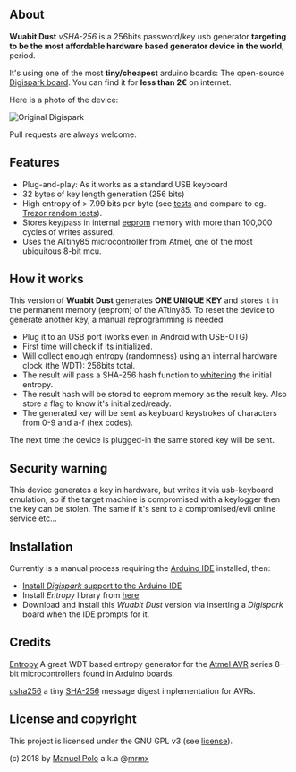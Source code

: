 ## About
**Wuabit Dust** *vSHA-256* is a 256bits password/key usb generator **targeting to be the most affordable hardware based generator device in the world**, period.

It's using one of the most **tiny/cheapest** arduino boards: The open-source [Digispark board](https://digistump.com/wiki/digispark). You can find it for **less than 2€** on internet.

Here is a photo of the device:

![Original Digispark](https://s3.amazonaws.com/digistump-resources/images/l/61e2f14edffc1edfa2685963155b0d33.jpg)

Pull requests are always welcome.

## Features

* Plug-and-play: As it works as a standard USB keyboard
* 32 bytes of key length generation (256 bits)
* High entropy of > 7.99 bits per byte (see [tests](tests/) and compare to eg. [Trezor random tests](https://github.com/trezor/rng-test)).
* Stores key/pass in internal [eeprom](https://en.wikipedia.org/wiki/EEPROM) memory with more than 100,000 cycles of writes assured.
* Uses the ATtiny85 microcontroller from Atmel, one of the most ubiquitous 8-bit mcu.

## How it works

This version of **Wuabit Dust** generates **ONE UNIQUE KEY** and stores it in the permanent memory (eeprom) of the ATtiny85. To reset the device to generate another key, a manual reprogramming is needed.

* Plug it to an USB port (works even in Android with USB-OTG)
* First time will check if its initialized.
* Will collect enough entropy (randomness) using an internal hardware clock (the WDT): 256bits total.
* The result will pass a SHA-256 hash function to [whitening](https://en.wikipedia.org/wiki/Whitening_transformation) the initial entropy.
* The result hash will be stored to eeprom memory as the result key. Also store a flag to know it's initialized/ready.
* The generated key will be sent as keyboard keystrokes of characters from 0-9 and a-f (hex codes).

The next time the device is plugged-in the same stored key will be sent.

## Security warning

This device generates a key in hardware, but writes it via usb-keyboard emulation, so if the target machine is compromised with a keylogger then the key can be stolen. The same if it's sent to a compromised/evil online service etc...

## Installation

Currently is a manual process requiring the [Arduino IDE](https://www.arduino.cc/en/Main/Software) installed, then:

* [Install *Digispark* support to the Arduino IDE](https://digistump.com/wiki/digispark/tutorials/connecting)
* Install *Entropy* library from [here](https://github.com/mrmx/Arduino-Entropy-Library)
* Download and install this *Wuabit Dust* version via inserting a *Digispark* board when the IDE prompts for it.


## Credits 

[Entropy](https://sites.google.com/site/astudyofentropy/home) A great WDT based entropy generator for the [Atmel AVR](https://en.wikipedia.org/wiki/Atmel_AVR) series 8-bit microcontrollers found in Arduino boards.

[usha256](https://github.com/hypoactiv/usha256) a tiny [SHA-256](https://en.wikipedia.org/wiki/SHA-2) message digest implementation for AVRs.

## License and copyright

This project is licensed under the GNU GPL v3 (see [license](LICENSE)).

(c) 2018 by [Manuel Polo](https://about.me/mrmx) a.k.a @[mrmx](https://twitter.com/mrmx)